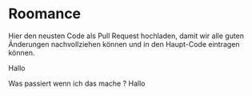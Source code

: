 # Roomance
Hier den neusten Code als Pull Request hochladen, damit wir alle guten Änderungen nachvollziehen können und in den Haupt-Code eintragen können.


Hallo

Was passiert wenn ich das mache
?
Hallo

